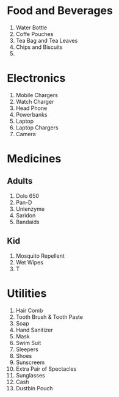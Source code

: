 # Food and Beverages 
1. Water Bottle
2. Coffe Pouches
3. Tea Bag and Tea Leaves
4. Chips and Biscuits
5. 

# Electronics
1. Mobile Chargers
2. Watch Charger
3. Head Phone
4. Powerbanks
5. Laptop
6. Laptop Chargers
7. Camera

# Medicines
## Adults
1. Dolo 650
2. Pan-D
3. Unienzyme
4. Saridon
5. Bandaids


## Kid
1. Mosquito Repellent
2. Wet Wipes
3. T

# Utilities
1. Hair Comb
2. Tooth Brush & Tooth Paste
3. Soap
4. Hand Sanitizer
5. Mask
6. Swim Suit
7. Sleepers
8. Shoes
9. Sunscreem
10. Extra Pair of Spectacles
11. Sunglasses
12. Cash
13. Dustbin Pouch
